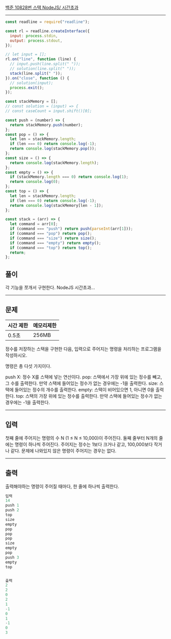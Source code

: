 [백준 10828번 스택 NodeJS/ 시간초과](https://www.acmicpc.net/problem/10828)

---

```javascript
const readline = require("readline");

const rl = readline.createInterface({
  input: process.stdin,
  output: process.stdout,
});

// let input = [];
rl.on("line", function (line) {
  // input.push(line.split(" "));
  // solution(line.split(" "));
  stack(line.split(" "));
}).on("close", function () {
  // solution(input);
  process.exit();
});

const stackMemory = [];
// const solution = (input) => {
// const caseCount = input.shift()[0];

const push = (number) => {
  return stackMemory.push(number);
};
const pop = () => {
  let len = stackMemory.length;
  if (len === 0) return console.log(-1);
  return console.log(stackMemory.pop());
};
const size = () => {
  return console.log(stackMemory.length);
};
const empty = () => {
  if (stackMemory.length === 0) return console.log(1);
  return console.log(0);
};
const top = () => {
  let len = stackMemory.length;
  if (len === 0) return console.log(-1);
  return console.log(stackMemory[len - 1]);
};

const stack = (arr) => {
  let command = arr[0];
  if (command === "push") return push(parseInt(arr[1]));
  if (command === "pop") return pop();
  if (command === "size") return size();
  if (command === "empty") return empty();
  if (command === "top") return top();
  return;
};
```

## 풀이

각 기능을 쪼개서 구현한다.
NodeJS 시간초과...

---

## 문제

| 시간 제한 | 메모리제한 |
| --------- | ---------- |
| 0.5초     | 256MB      |

정수를 저장하는 스택을 구현한 다음, 입력으로 주어지는 명령을 처리하는 프로그램을 작성하시오.

명령은 총 다섯 가지이다.

push X: 정수 X를 스택에 넣는 연산이다.
pop: 스택에서 가장 위에 있는 정수를 빼고, 그 수를 출력한다. 만약 스택에 들어있는 정수가 없는 경우에는 -1을 출력한다.
size: 스택에 들어있는 정수의 개수를 출력한다.
empty: 스택이 비어있으면 1, 아니면 0을 출력한다.
top: 스택의 가장 위에 있는 정수를 출력한다. 만약 스택에 들어있는 정수가 없는 경우에는 -1을 출력한다.

---

## 입력

첫째 줄에 주어지는 명령의 수 N (1 ≤ N ≤ 10,000)이 주어진다. 둘째 줄부터 N개의 줄에는 명령이 하나씩 주어진다. 주어지는 정수는 1보다 크거나 같고, 100,000보다 작거나 같다. 문제에 나와있지 않은 명령이 주어지는 경우는 없다.

---

## 출력

출력해야하는 명령이 주어질 때마다, 한 줄에 하나씩 출력한다.

```javascript
입력
14
push 1
push 2
top
size
empty
pop
pop
pop
size
empty
pop
push 3
empty
top


출력
2
2
0
2
1
-1
0
1
-1
0
3
```
